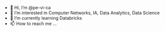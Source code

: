 - 👋 Hi, I’m @pe-vi-ca
- 👀 I’m interested in Computer Networks, IA, Data Analytics, Data Science
- 🌱 I’m currently learning Databricks
- 📫 How to reach me ...

<!---
pe-vi-ca/pe-vi-ca is a ✨ special ✨ repository because its `README.md` (this file) appears on your GitHub profile.
You can click the Preview link to take a look at your changes.
--->
